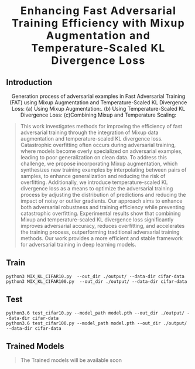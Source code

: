 <h1 align='center' style="text-align:center; font-weight:bold; font-size:2.0em;letter-spacing:2.0px;">
                Enhancing Fast Adversarial Training Efficiency with Mixup Augmentation and Temperature-Scaled KL Divergence Loss </h1>
<p align='left' style="text-align:left;font-size:1.2em;">
</p>

## Introduction
<p align="center">
Generation process of adversarial examples in Fast Adversarial Training (FAT) using Mixup Augmentation and Temperature-Scaled KL Divergence Loss: (a) Using Mixup Augmentation:. (b) Using Temperature-Scaled KL Divergence Loss: (c)Combining Mixup and Temperature Scaling:
</p>


> This work investigates methods for improving the efficiency of fast adversarial training through the integration of Mixup data augmentation and temperature-scaled KL divergence loss. Catastrophic overfitting often occurs during adversarial training, where models become overly specialized on adversarial examples, leading to poor generalization on clean data. To address this challenge, we propose incorporating Mixup augmentation, which synthesizes new training examples by interpolating between pairs of samples, to enhance generalization and reducing the risk of overfitting. Additionally, we introduce temperature-scaled KL divergence loss as a means to optimize the adversarial training process by adjusting the distribution of predictions and reducing the impact of noisy or outlier gradients. Our approach aims to enhance both adversarial robustness and training efficiency while preventing catastrophic overfitting. Experimental results show that combining Mixup and temperature-scaled KL divergence loss significantly improves adversarial accuracy, reduces overfitting, and accelerates the training process, outperforming traditional adversarial training methods. Our work provides a more efficient and stable framework for adversarial training in deep learning models.



## Train
```
python3 MIX_KL_CIFAR10.py  --out_dir ./output/ --data-dir cifar-data
python3 MIX_KL_CIFAR100.py  --out_dir ./output/ --data-dir cifar-data

```

## Test
```
python3.6 test_cifar10.py --model_path model.pth --out_dir ./output/ --data-dir cifar-data
python3.6 test_cifar100.py --model_path model.pth --out_dir ./output/ --data-dir cifar-data

```

## Trained Models
> The Trained models will be available soon